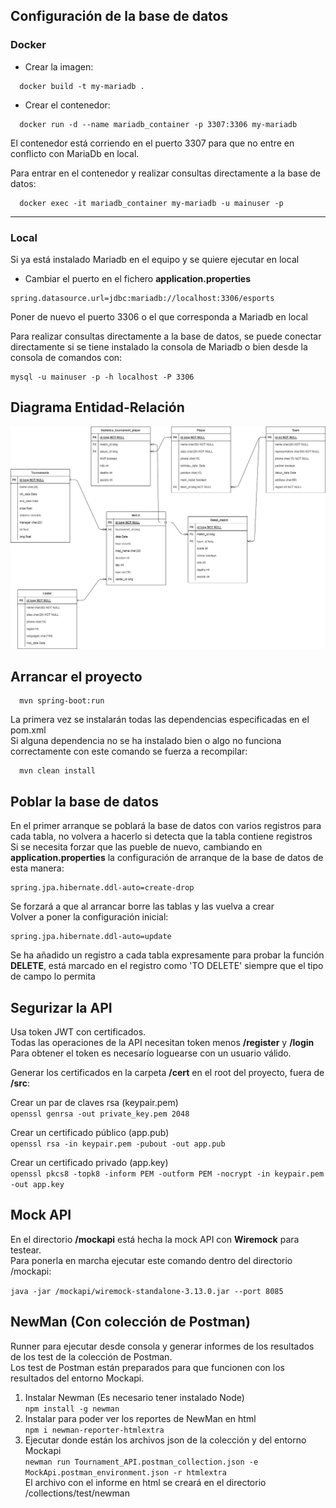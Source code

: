 ## Configuración de la base de datos

### Docker   
  - Crear la imagen:  
  ~~~
    docker build -t my-mariadb .  
  ~~~
  - Crear el contenedor:  
  ~~~
    docker run -d --name mariadb_container -p 3307:3306 my-mariadb 
  ~~~
El contenedor está corriendo en el puerto 3307 para que no entre en conflicto con MariaDb en local.  
  
Para entrar en el contenedor y realizar consultas directamente a la base de datos:  
  ~~~  
    docker exec -it mariadb_container my-mariadb -u mainuser -p
  ~~~
***

### Local
   Si ya está instalado Mariadb en el equipo y se quiere ejecutar en local  
  - Cambiar el puerto en el fichero **application.properties** 
~~~  
spring.datasource.url=jdbc:mariadb://localhost:3306/esports  
~~~
Poner de nuevo el puerto 3306 o el que corresponda a Mariadb en local 

Para realizar consultas directamente a la base de datos, se puede conectar directamente si se tiene instalado la consola de Mariadb o bien desde la consola de comandos con:  
~~~  
mysql -u mainuser -p -h localhost -P 3306
~~~  
  
## Diagrama Entidad-Relación  
  
  ![APIdiagramaE-R.jpg](APIdiagramaE-R.jpg)
  
## Arrancar el proyecto  

~~~  
  mvn spring-boot:run
~~~    

La primera vez se instalarán todas las dependencias especificadas en el pom.xml  
Si alguna dependencia no se ha instalado bien o algo no funciona correctamente con este comando se fuerza a recompilar:  

~~~  
  mvn clean install
~~~ 

## Poblar la base de datos  
  
En el primer arranque se poblará la base de datos con varios registros para cada tabla, no volvera a hacerlo si detecta que la tabla contiene registros  
Si se necesita forzar que las pueble de nuevo, cambiando en **application.properties** la configuración de arranque de la base de datos de esta manera:  
~~~  
spring.jpa.hibernate.ddl-auto=create-drop
~~~    
Se forzará a que al arrancar borre las tablas y las vuelva a crear  
Volver a poner la configuración inicial:
~~~  
spring.jpa.hibernate.ddl-auto=update
~~~    
  
Se ha añadido un registro a cada tabla expresamente para probar la función **DELETE**, está marcado en el registro como 'TO DELETE' siempre que el tipo de campo lo permita  

## Segurizar la API  
  
Usa token JWT con certificados.  
Todas las operaciones de la API necesitan token menos **/register** y **/login**  
Para obtener el token es necesarío loguearse con un usuario válido.  
  
Generar los certificados en la carpeta **/cert** en el root del proyecto, fuera de **/src**:  

 Crear un par de claves rsa (keypair.pem)  
`openssl genrsa -out private_key.pem 2048`  

Crear un certificado público (app.pub)  
`openssl rsa -in keypair.pem -pubout -out app.pub`  

Crear un certificado privado (app.key)  
`openssl pkcs8 -topk8 -inform PEM -outform PEM -nocrypt -in keypair.pem -out app.key`

## Mock API  
  
En el directorio **/mockapi** está hecha la mock API con **Wiremock** para testear.  
Para ponerla en marcha ejecutar este comando dentro del directorio /mockapi:  

`java -jar /mockapi/wiremock-standalone-3.13.0.jar --port 8085`

## NewMan (Con colección de Postman)  
  
Runner para ejecutar desde consola y generar informes de los resultados de los test de la colección de Postman.  
Los test de Postman están preparados para que funcionen con los resultados del entorno Mockapi.  
  
1. Instalar Newman (Es necesario tener instalado Node)  
` npm install -g newman `
2.  Instalar para poder ver los reportes de NewMan en html  
    `npm i newman-reporter-htmlextra`
3. Ejecutar donde están los archivos json de la colección y del entorno Mockapi  
  ` newman run Tournament_API.postman_collection.json -e MockApi.postman_environment.json -r htmlextra `  
El archivo con el informe en html se creará en el directorio /collections/test/newman

